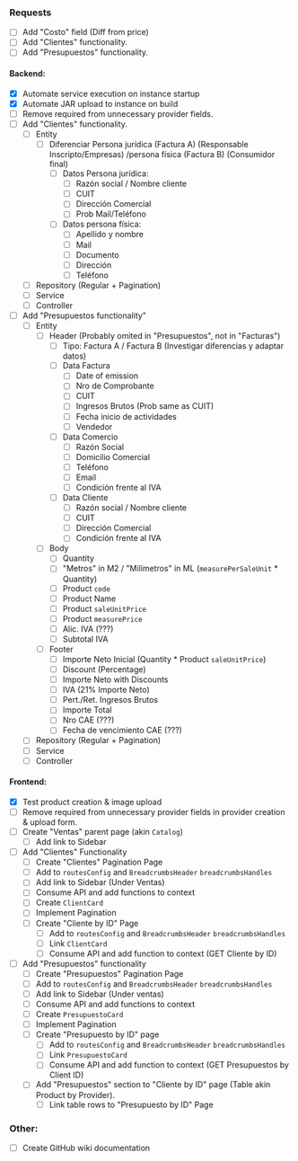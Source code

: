 ### Requests
- [ ] Add "Costo" field (Diff from price)
- [ ] Add "Clientes" functionality.
- [ ] Add "Presupuestos" functionality.
#### Backend:
- [x] Automate service execution on instance startup
- [x] Automate JAR upload to instance on build
- [ ] Remove required from unnecessary provider fields.
- [ ] Add "Clientes" functionality.
	- [ ] Entity
		- [ ] Diferenciar Persona jurídica (Factura A) (Responsable Inscripto/Empresas) /persona física (Factura B) (Consumidor final)
			- [ ] Datos Persona jurídica:
				- [ ] Razón social / Nombre cliente
				- [ ] CUIT
				- [ ] Dirección Comercial
				- [ ] Prob Mail/Teléfono
			- [ ] Datos persona física:
				- [ ] Apellido y nombre
				- [ ] Mail
				- [ ] Documento
				- [ ] Dirección
				- [ ] Teléfono
	- [ ] Repository (Regular + Pagination)
	- [ ] Service
	- [ ] Controller
- [ ] Add "Presupuestos functionality"
	- [ ] Entity
		- [ ] Header (Probably omited in "Presupuestos", not in "Facturas")
			- [ ] Tipo: Factura A / Factura B (Investigar diferencias y adaptar datos)
			- [ ] Data Factura
				- [ ] Date of emission
				- [ ] Nro de Comprobante
				- [ ] CUIT
				- [ ] Ingresos Brutos (Prob same as CUIT)
				- [ ] Fecha inicio de actividades
				- [ ] Vendedor
			- [ ] Data Comercio
				- [ ] Razón Social
				- [ ] Domicilio Comercial
				- [ ] Teléfono
				- [ ] Email
				- [ ] Condición frente al IVA
			- [ ] Data Cliente
				- [ ] Razón social / Nombre cliente
				- [ ] CUIT
				- [ ] Dirección Comercial
				- [ ] Condición frente al IVA
		- [ ] Body
			- [ ] Quantity
			- [ ] "Metros" in M2 / "Milímetros" in ML (`measurePerSaleUnit` * Quantity)
			- [ ] Product `code`
			- [ ] Product Name
			- [ ] Product `saleUnitPrice`
			- [ ] Product `measurePrice`
			- [ ] Alic. IVA (???)
			- [ ] Subtotal IVA
		- [ ] Footer
			- [ ] Importe Neto Inicial (Quantity * Product `saleUnitPrice`)
			- [ ] Discount (Percentage)
			- [ ] Importe Neto with Discounts
			- [ ] IVA (21% Importe Neto)
			- [ ] Pert./Ret. Ingresos Brutos
			- [ ] Importe Total
			- [ ] Nro CAE (???)
			- [ ] Fecha de vencimiento CAE (???)
	- [ ] Repository (Regular + Pagination)
	- [ ] Service
	- [ ] Controller
#### Frontend:
- [x] Test product creation & image upload
- [ ] Remove required from unnecessary provider fields in provider creation & upload form.
- [ ] Create "Ventas" parent page (akin `Catalog`)
	- [ ] Add link to Sidebar
- [ ] Add "Clientes" Functionality
	- [ ] Create "Clientes" Pagination Page
	- [ ] Add to `routesConfig` and `BreadcrumbsHeader` `breadcrumbsHandles`
	- [ ] Add link to Sidebar (Under Ventas)
	- [ ] Consume API and add functions to context
	- [ ] Create `ClientCard`
	- [ ] Implement Pagination
	- [ ] Create "Cliente by ID" Page
		- [ ] Add to `routesConfig` and `BreadcrumbsHeader` `breadcrumbsHandles`
		- [ ] Link `ClientCard`
		- [ ] Consume API and add function to context (GET Cliente by ID)
- [ ] Add "Presupuestos" functionality
	- [ ] Create "Presupuestos" Pagination Page
	- [ ] Add to `routesConfig` and `BreadcrumbsHeader` `breadcrumbsHandles`
	- [ ] Add link to Sidebar (Under ventas)
	- [ ] Consume API and add functions to context
	- [ ] Create `PresupuestoCard`
	- [ ] Implement Pagination
	- [ ] Create "Presupuesto by ID" page
		- [ ] Add to `routesConfig` and `BreadcrumbsHeader` `breadcrumbsHandles`
		- [ ] Link `PresupuestoCard`
		- [ ] Consume API and add function to context (GET Presupuestos by Client ID)
	- [ ] Add "Presupuestos" section to "Cliente by ID" page (Table akin Product by Provider).
		- [ ] Link table rows to "Presupuesto by ID" Page
### Other:
- [ ] Create GitHub wiki documentation
